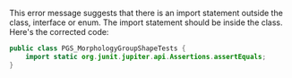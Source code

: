 This error message suggests that there is an import statement outside the class, interface or enum. The import statement should be inside the class. Here's the corrected code:

```java
public class PGS_MorphologyGroupShapeTests {
    import static org.junit.jupiter.api.Assertions.assertEquals;
}
```